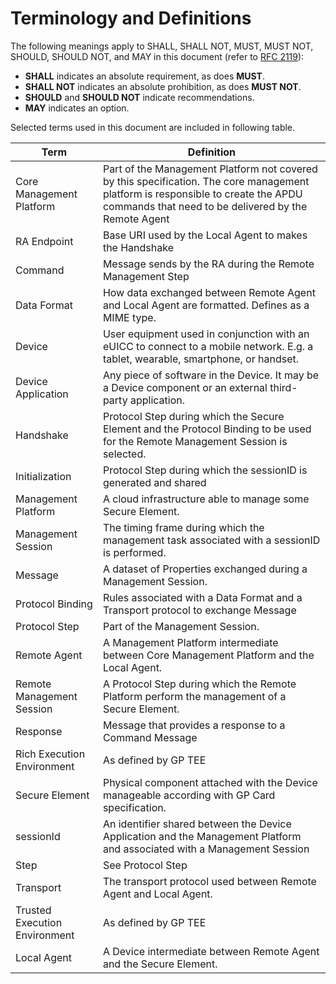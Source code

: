 Terminology and Definitions
===========================

The following meanings apply to SHALL, SHALL NOT, MUST, MUST NOT, SHOULD, SHOULD NOT, and MAY in this document (refer to [RFC 2119](https://www.rfc-editor.org/rfc/rfc2119)):
- **SHALL** indicates an absolute requirement, as does **MUST**.
- **SHALL NOT** indicates an absolute prohibition, as does **MUST NOT**.
- **SHOULD** and **SHOULD NOT** indicate recommendations.
- **MAY** indicates an option.


Selected terms used in this document are included in following table.

| Term                                                                    | Definition                                                                                                                                                                               |
|-------------------------------------------------------------------------|------------------------------------------------------------------------------------------------------------------------------------------------------------------------------------------|
| <a name="CoreManagementPlatform">Core Management Platform</a>           | Part of the Management Platform not covered by this specification. The core management platform is responsible to create the APDU commands that need to be delivered by the Remote Agent |
| <a name="RAEndpoint">RA Endpoint</a>                                    | Base URI used by the Local Agent to makes the Handshake                                                                                                                                  |
| <a name="Command">Command</a>                                           | Message sends by the RA during the Remote Management Step                                                                                                                                |
| <a name="DataFormat">Data Format</a>                                    | How data exchanged between Remote Agent and Local Agent are formatted. Defines as a MIME type.                                                                                           |
| <a name="Device">Device</a>                                             | User equipment used in conjunction with an eUICC to connect to a mobile network. E.g. a tablet, wearable, smartphone, or handset.                                                        |
| <a name="DeviceApplication">Device Application</a>                      | Any piece of software in the Device. It may be a Device component or an external third-party application.                                                                                |
| <a name="Handshake">Handshake</a>                                       | Protocol Step during which the Secure Element and the Protocol Binding to be used for the Remote Management Session is selected.                                                         |
| <a name="Initialisation">Initialization</a>                             | Protocol Step during which the sessionID is generated and shared                                                                                                                         |
| <a name="ManagementPlatform">Management Platform</a>                    | A cloud infrastructure able to manage some Secure Element.                                                                                                                               |
| <a name="ManagementSession">Management Session</a>                      | The timing frame during which the management task associated with a sessionID is performed.                                                                                              |
| <a name="Message">Message</a>                                           | A dataset of Properties exchanged during a Management Session.                                                                                                                           |
| <a name="ProtocolBinding">Protocol Binding</a>                          | Rules associated with a Data Format and a Transport protocol to exchange Message                                                                                                         |
| <a name="ProtocolStep">Protocol Step</a>                                | Part of the Management Session.                                                                                                                                                          |
| <a name="RemoteAgent">Remote Agent</a>                                  | A Management Platform intermediate between Core Management Platform and the Local Agent.                                                                                                 |
| <a name="RemoteManagementSession">Remote Management Session</a>         | A Protocol Step during which the Remote Platform perform the management of a Secure Element.                                                                                             |
| <a name="Response">Response</a>                                         | Message that provides a response to a Command Message                                                                                                                                    |
| <a name="RichExecutionEnvironment">Rich Execution Environment</a>       | As defined by GP TEE                                                                                                                                                                     |
| <a name="SecureElement">Secure Element</a>                              | Physical component attached with the Device manageable according with GP Card specification.                                                                                             |
| <a name="sessionID">sessionId</a>                                       | An identifier shared between the Device Application and the Management Platform and associated with a Management Session                                                                 |
| <a name="Step">Step</a>                                                 | See Protocol Step                                                                                                                                                                        |
| <a name="Transport">Transport</a>                                       | The transport protocol used between Remote Agent and Local Agent.                                                                                                                        |
| <a name="TrustedExecutionEnvironment">Trusted Execution Environment</a> | As defined by GP TEE                                                                                                                                                                     |
| <a name="LocalAgent">Local Agent</a>                                    | A Device intermediate between Remote Agent and the Secure Element.                                                                                                                       |


